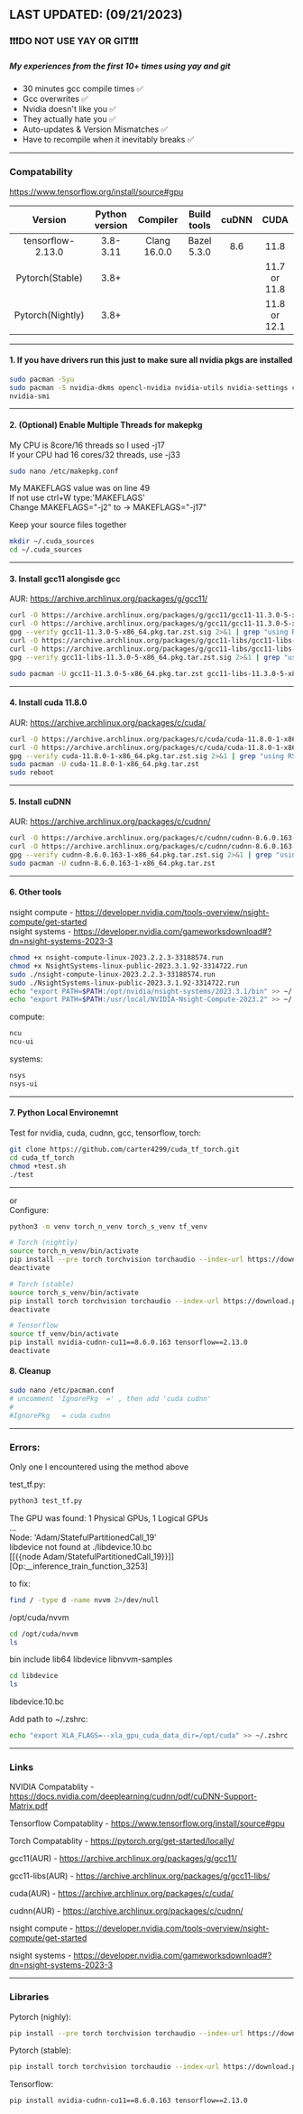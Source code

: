 ## LAST UPDATED: (09/21/2023)

### ❗❗❗DO NOT USE YAY OR GIT❗❗❗

##### My experiences from the first 10+ times using yay and git
- 30 minutes gcc compile times ✅
- Gcc overwrites ✅
- Nvidia doesn't like you ✅
- They actually hate you ✅
- Auto-updates & Version Mismatches ✅
- Have to recompile when it inevitably breaks ✅

---

### Compatability
https://www.tensorflow.org/install/source#gpu

Version	            | Python version	| Compiler	    | Build tools	| cuDNN	 | CUDA
| :----:            |    :----:         |        :----: |  :----:       |:----:  |:----:
tensorflow-2.13.0	| 3.8-3.11	        |  Clang 16.0.0	| Bazel 5.3.0	| 8.6	 | 11.8
Pytorch(Stable)	    |  3.8+             |  	            | 	            | 	     | 11.7 or 11.8
Pytorch(Nightly)	|  3.8+             |  	            | 	            | 	     | 11.8 or 12.1

---

#### 1. If you have drivers run this just to make sure all nvidia pkgs are installed

```zsh
sudo pacman -Syu
sudo pacman -S nvidia-dkms opencl-nvidia nvidia-utils nvidia-settings curl
nvidia-smi
```

---

#### 2. (Optional) Enable Multiple Threads for makepkg

My CPU is 8core/16 threads so I used -j17 \
If your CPU had 16 cores/32 threads, use -j33
```zsh
sudo nano /etc/makepkg.conf
```
My MAKEFLAGS value was on line 49 \
If not use ctrl+W type:'MAKEFLAGS' \
Change MAKEFLAGS="-j2" to -> MAKEFLAGS="-j17"

Keep your source files together
```zsh
mkdir ~/.cuda_sources
cd ~/.cuda_sources
```

---

#### 3. Install gcc11 alongisde gcc
AUR: https://archive.archlinux.org/packages/g/gcc11/ 

```zsh
curl -O https://archive.archlinux.org/packages/g/gcc11/gcc11-11.3.0-5-x86_64.pkg.tar.zst
curl -O https://archive.archlinux.org/packages/g/gcc11/gcc11-11.3.0-5-x86_64.pkg.tar.zst.sig
gpg --verify gcc11-11.3.0-5-x86_64.pkg.tar.zst.sig 2>&1 | grep "using RSA key" | awk '{print $NF}'
curl -O https://archive.archlinux.org/packages/g/gcc11-libs/gcc11-libs-11.3.0-5-x86_64.pkg.tar.zst
curl -O https://archive.archlinux.org/packages/g/gcc11-libs/gcc11-libs-11.3.0-5-x86_64.pkg.tar.zst.sig
gpg --verify gcc11-libs-11.3.0-5-x86_64.pkg.tar.zst.sig 2>&1 | grep "using RSA key" | awk '{print $NF}'

sudo pacman -U gcc11-11.3.0-5-x86_64.pkg.tar.zst gcc11-libs-11.3.0-5-x86_64.pkg.tar.zst
```

---

#### 4. Install cuda 11.8.0
AUR: https://archive.archlinux.org/packages/c/cuda/

```zsh
curl -O https://archive.archlinux.org/packages/c/cuda/cuda-11.8.0-1-x86_64.pkg.tar.zst
curl -O https://archive.archlinux.org/packages/c/cuda/cuda-11.8.0-1-x86_64.pkg.tar.zst.sig
gpg --verify cuda-11.8.0-1-x86_64.pkg.tar.zst.sig 2>&1 | grep "using RSA key" | awk '{print $NF}'
sudo pacman -U cuda-11.8.0-1-x86_64.pkg.tar.zst
sudo reboot
```

---

#### 5. Install cuDNN
AUR: https://archive.archlinux.org/packages/c/cudnn/

```zsh
curl -O https://archive.archlinux.org/packages/c/cudnn/cudnn-8.6.0.163-1-x86_64.pkg.tar.zst
curl -O https://archive.archlinux.org/packages/c/cudnn/cudnn-8.6.0.163-1-x86_64.pkg.tar.zst.sig
gpg --verify cudnn-8.6.0.163-1-x86_64.pkg.tar.zst.sig 2>&1 | grep "using RSA key" | awk '{print $NF}'
sudo pacman -U cudnn-8.6.0.163-1-x86_64.pkg.tar.zst
```

---

#### 6. Other tools

nsight compute - https://developer.nvidia.com/tools-overview/nsight-compute/get-started \
nsight systems - https://developer.nvidia.com/gameworksdownload#?dn=nsight-systems-2023-3

```zsh
chmod +x nsight-compute-linux-2023.2.2.3-33188574.run       
chmod +x NsightSystems-linux-public-2023.3.1.92-3314722.run
sudo ./nsight-compute-linux-2023.2.2.3-33188574.run
sudo ./NsightSystems-linux-public-2023.3.1.92-3314722.run
echo "export PATH=$PATH:/opt/nvidia/nsight-systems/2023.3.1/bin" >> ~/.zshrc
echo "export PATH=$PATH:/usr/local/NVIDIA-Nsight-Compute-2023.2" >> ~/.zshrc
```

compute:
```zsh
ncu
ncu-ui
```

systems:
```zsh
nsys
nsys-ui
```

---

#### 7. Python Local Environemnt

Test for nvidia, cuda, cudnn, gcc, tensorflow, torch:
```zsh
git clone https://github.com/carter4299/cuda_tf_torch.git
cd cuda_tf_torch
chmod +test.sh
./test
```

---
or \
Configure:
```zsh
python3 -m venv torch_n_venv torch_s_venv tf_venv

# Torch (nightly)
source torch_n_venv/bin/activate
pip install --pre torch torchvision torchaudio --index-url https://download.pytorch.org/whl/nightly/cu118
deactivate

# Torch (stable)
source torch_s_venv/bin/activate
pip install torch torchvision torchaudio --index-url https://download.pytorch.org/whl/cu118
deactivate

# Tensorflow
source tf_venv/bin/activate
pip install nvidia-cudnn-cu11==8.6.0.163 tensorflow==2.13.0
deactivate
```

#### 8. Cleanup
```zsh
sudo nano /etc/pacman.conf
# uncomment 'IgnorePkg  =' , then add 'cuda cudnn' 
# 
#IgnorePkg   = cuda cudnn
```

---

### Errors:

Only one I encountered using the method above

test_tf.py:
```zsh
python3 test_tf.py                                 
```
The GPU was found:
1 Physical GPUs, 1 Logical GPUs \
    ... \
Node: 'Adam/StatefulPartitionedCall_19' \
libdevice not found at ./libdevice.10.bc \
	[[{{node Adam/StatefulPartitionedCall_19}}]] [Op:__inference_train_function_3253]

to fix:
```zsh
find / -type d -name nvvm 2>/dev/null
```
/opt/cuda/nvvm
```zsh
cd /opt/cuda/nvvm
ls
```
bin
include
lib64
libdevice
libnvvm-samples
```zsh
cd libdevice
ls
```
libdevice.10.bc

Add path to ~/.zshrc:
```zsh
echo "export XLA_FLAGS=--xla_gpu_cuda_data_dir=/opt/cuda" >> ~/.zshrc
```

---

### Links
NVIDIA Compatablity - https://docs.nvidia.com/deeplearning/cudnn/pdf/cuDNN-Support-Matrix.pdf

Tensorflow Compatablity - https://www.tensorflow.org/install/source#gpu

Torch Compatablity - https://pytorch.org/get-started/locally/

gcc11(AUR) - https://archive.archlinux.org/packages/g/gcc11/

gcc11-libs(AUR) - https://archive.archlinux.org/packages/g/gcc11-libs/

cuda(AUR) - https://archive.archlinux.org/packages/c/cuda/

cudnn(AUR) - https://archive.archlinux.org/packages/c/cudnn/

nsight compute - https://developer.nvidia.com/tools-overview/nsight-compute/get-started

nsight systems - https://developer.nvidia.com/gameworksdownload#?dn=nsight-systems-2023-3

---

### Libraries
Pytorch (nighly):
```zsh
pip install --pre torch torchvision torchaudio --index-url https://download.pytorch.org/whl/nightly/cu118
```

Pytorch (stable):
```zsh
pip install torch torchvision torchaudio --index-url https://download.pytorch.org/whl/cu118
```

Tensorflow:
```zsh
pip install nvidia-cudnn-cu11==8.6.0.163 tensorflow==2.13.0
```

